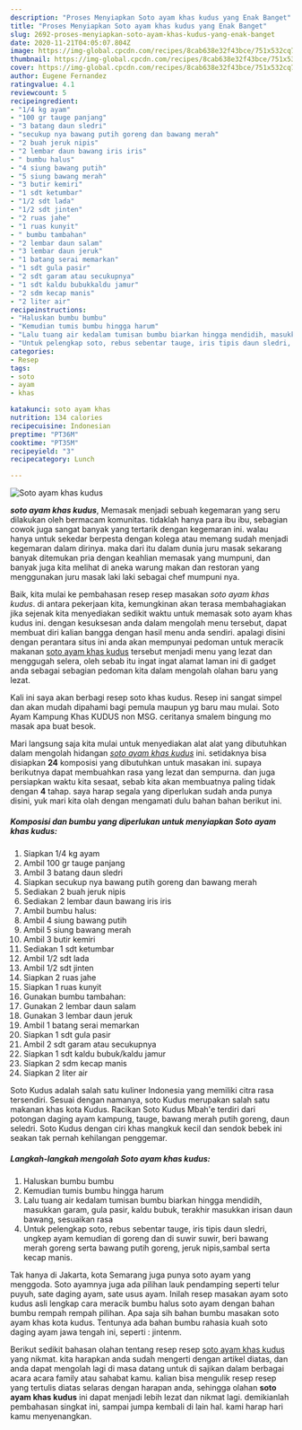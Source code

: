 ```yaml
---
description: "Proses Menyiapkan Soto ayam khas kudus yang Enak Banget"
title: "Proses Menyiapkan Soto ayam khas kudus yang Enak Banget"
slug: 2692-proses-menyiapkan-soto-ayam-khas-kudus-yang-enak-banget
date: 2020-11-21T04:05:07.804Z
image: https://img-global.cpcdn.com/recipes/8cab638e32f43bce/751x532cq70/soto-ayam-khas-kudus-foto-resep-utama.jpg
thumbnail: https://img-global.cpcdn.com/recipes/8cab638e32f43bce/751x532cq70/soto-ayam-khas-kudus-foto-resep-utama.jpg
cover: https://img-global.cpcdn.com/recipes/8cab638e32f43bce/751x532cq70/soto-ayam-khas-kudus-foto-resep-utama.jpg
author: Eugene Fernandez
ratingvalue: 4.1
reviewcount: 5
recipeingredient:
- "1/4 kg ayam"
- "100 gr tauge panjang"
- "3 batang daun sledri"
- "secukup nya bawang putih goreng dan bawang merah"
- "2 buah jeruk nipis"
- "2 lembar daun bawang iris iris"
- " bumbu halus"
- "4 siung bawang putih"
- "5 siung bawang merah"
- "3 butir kemiri"
- "1 sdt ketumbar"
- "1/2 sdt lada"
- "1/2 sdt jinten"
- "2 ruas jahe"
- "1 ruas kunyit"
- " bumbu tambahan"
- "2 lembar daun salam"
- "3 lembar daun jeruk"
- "1 batang serai memarkan"
- "1 sdt gula pasir"
- "2 sdt garam atau secukupnya"
- "1 sdt kaldu bubukkaldu jamur"
- "2 sdm kecap manis"
- "2 liter air"
recipeinstructions:
- "Haluskan bumbu bumbu"
- "Kemudian tumis bumbu hingga harum"
- "Lalu tuang air kedalam tumisan bumbu biarkan hingga mendidih, masukkan garam, gula pasir, kaldu bubuk, terakhir masukkan irisan daun bawang, sesuaikan rasa"
- "Untuk pelengkap soto, rebus sebentar tauge, iris tipis daun sledri, ungkep ayam kemudian di goreng dan di suwir suwir, beri bawang merah goreng serta bawang putih goreng, jeruk nipis,sambal serta kecap manis."
categories:
- Resep
tags:
- soto
- ayam
- khas

katakunci: soto ayam khas 
nutrition: 134 calories
recipecuisine: Indonesian
preptime: "PT36M"
cooktime: "PT35M"
recipeyield: "3"
recipecategory: Lunch

---
```



![Soto ayam khas kudus](https://img-global.cpcdn.com/recipes/8cab638e32f43bce/751x532cq70/soto-ayam-khas-kudus-foto-resep-utama.jpg)

<b><i>soto ayam khas kudus</i></b>, Memasak menjadi sebuah kegemaran yang seru dilakukan oleh bermacam komunitas. tidaklah hanya para ibu ibu, sebagian cowok juga sangat banyak yang tertarik dengan kegemaran ini. walau hanya untuk sekedar berpesta dengan kolega atau memang sudah menjadi kegemaran dalam dirinya. maka dari itu dalam dunia juru masak sekarang banyak ditemukan pria dengan keahlian memasak yang mumpuni, dan banyak juga kita melihat di aneka warung makan dan restoran yang menggunakan juru masak laki laki sebagai chef mumpuni nya.

Baik, kita mulai ke pembahasan resep resep masakan <i>soto ayam khas kudus</i>. di antara pekerjaan kita, kemungkinan akan terasa membahagiakan jika sejenak kita menyediakan sedikit waktu untuk memasak soto ayam khas kudus ini. dengan kesuksesan anda dalam mengolah menu tersebut, dapat membuat diri kalian bangga dengan hasil menu anda sendiri. apalagi disini dengan perantara situs ini anda akan mempunyai pedoman untuk meracik makanan <u>soto ayam khas kudus</u> tersebut menjadi menu yang lezat dan menggugah selera, oleh sebab itu ingat ingat alamat laman ini di gadget anda sebagai sebagian pedoman kita dalam mengolah olahan baru yang lezat.

Kali ini saya akan berbagi resep soto khas kudus. Resep ini sangat simpel dan akan mudah dipahami bagi pemula maupun yg baru mau mulai. Soto Ayam Kampung Khas KUDUS non MSG. ceritanya smalem bingung mo masak apa buat besok.


Mari langsung saja kita mulai untuk menyediakan alat alat yang dibutuhkan dalam mengolah hidangan <u><i>soto ayam khas kudus</i></u> ini. setidaknya bisa disiapkan <b>24</b> komposisi yang dibutuhkan untuk masakan ini. supaya berikutnya dapat membuahkan rasa yang lezat dan sempurna. dan juga persiapkan waktu kita sesaat, sebab kita akan membuatnya paling tidak dengan <b>4</b> tahap. saya harap segala yang diperlukan sudah anda punya disini, yuk mari kita olah dengan mengamati dulu bahan bahan berikut ini.

<!--inarticleads1-->

##### Komposisi dan bumbu yang diperlukan untuk menyiapkan Soto ayam khas kudus:

1. Siapkan 1/4 kg ayam
1. Ambil 100 gr tauge panjang
1. Ambil 3 batang daun sledri
1. Siapkan secukup nya bawang putih goreng dan bawang merah
1. Sediakan 2 buah jeruk nipis
1. Sediakan 2 lembar daun bawang iris iris
1. Ambil  bumbu halus:
1. Ambil 4 siung bawang putih
1. Ambil 5 siung bawang merah
1. Ambil 3 butir kemiri
1. Sediakan 1 sdt ketumbar
1. Ambil 1/2 sdt lada
1. Ambil 1/2 sdt jinten
1. Siapkan 2 ruas jahe
1. Siapkan 1 ruas kunyit
1. Gunakan  bumbu tambahan:
1. Gunakan 2 lembar daun salam
1. Gunakan 3 lembar daun jeruk
1. Ambil 1 batang serai memarkan
1. Siapkan 1 sdt gula pasir
1. Ambil 2 sdt garam atau secukupnya
1. Siapkan 1 sdt kaldu bubuk/kaldu jamur
1. Siapkan 2 sdm kecap manis
1. Siapkan 2 liter air


Soto Kudus adalah salah satu kuliner Indonesia yang memiliki citra rasa tersendiri. Sesuai dengan namanya, soto Kudus merupakan salah satu makanan khas kota Kudus. Racikan Soto Kudus Mbah&#39;e terdiri dari potongan daging ayam kampung, tauge, bawang merah putih goreng, daun seledri. Soto Kudus dengan ciri khas mangkuk kecil dan sendok bebek ini seakan tak pernah kehilangan penggemar. 

<!--inarticleads2-->

##### Langkah-langkah mengolah Soto ayam khas kudus:

1. Haluskan bumbu bumbu
1. Kemudian tumis bumbu hingga harum
1. Lalu tuang air kedalam tumisan bumbu biarkan hingga mendidih, masukkan garam, gula pasir, kaldu bubuk, terakhir masukkan irisan daun bawang, sesuaikan rasa
1. Untuk pelengkap soto, rebus sebentar tauge, iris tipis daun sledri, ungkep ayam kemudian di goreng dan di suwir suwir, beri bawang merah goreng serta bawang putih goreng, jeruk nipis,sambal serta kecap manis.


Tak hanya di Jakarta, kota Semarang juga punya soto ayam yang menggoda. Soto ayamnya juga ada pilihan lauk pendamping seperti telur puyuh, sate daging ayam, sate usus ayam. Inilah resep masakan ayam soto kudus asli lengkap cara meracik bumbu halus soto ayam dengan bahan bumbu rempah rempah pilihan. Apa saja sih bahan bumbu masakan soto ayam khas kota kudus. Tentunya ada bahan bumbu rahasia kuah soto daging ayam jawa tengah ini, seperti : jintenm. 

Berikut sedikit bahasan olahan tentang resep resep <u>soto ayam khas kudus</u> yang nikmat. kita harapkan anda sudah mengerti dengan artikel diatas, dan anda dapat mengolah lagi di masa datang untuk di sajikan dalam berbagai acara acara family atau sahabat kamu. kalian bisa mengulik resep resep yang tertulis diatas selaras dengan harapan anda, sehingga olahan <b>soto ayam khas kudus</b> ini dapat menjadi lebih lezat dan nikmat lagi. demikianlah pembahasan singkat ini, sampai jumpa kembali di lain hal. kami harap hari kamu menyenangkan.
